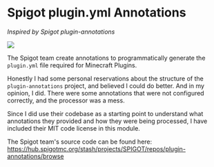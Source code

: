 # Spigot plugin.yml Annotations

_Inspired by Spigot plugin-annotations_

[![](https://jitpack.io/v/AetherialMist/SpigotPluginAnnotations.svg)](https://jitpack.io/#AetherialMist/SpigotPluginAnnotations)

The Spigot team create annotations to programmatically generate the `plugin.yml` file required for Minecraft Plugins.

Honestly I had some personal reservations about the structure of the `plugin-annotations` project, and believed I could
do better. And in my opinion, I did. There were some annotations that were not configured correctly, and the processor
was a mess.

Since I did use their codebase as a starting point to understand what annotations they provided and how they were being
processed, I have included their MIT code license in this module.

The Spigot team's source code can be found here: https://hub.spigotmc.org/stash/projects/SPIGOT/repos/plugin-annotations/browse
